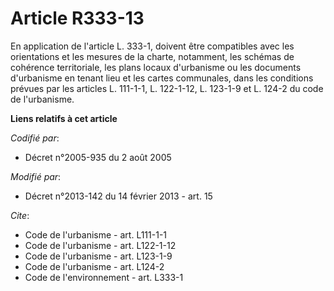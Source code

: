 # Article R333-13

En application de l'article L. 333-1, doivent être compatibles avec les orientations et les mesures de la charte, notamment,
les schémas de cohérence territoriale, les plans locaux d'urbanisme ou les documents d'urbanisme en tenant lieu et les cartes
communales, dans les conditions prévues par les articles L. 111-1-1, L. 122-1-12, L. 123-1-9 et L. 124-2 du code de
l'urbanisme.

**Liens relatifs à cet article**

_Codifié par_:

  - Décret n°2005-935 du 2 août 2005

_Modifié par_:

  - Décret n°2013-142 du 14 février 2013 - art. 15

_Cite_:

  - Code de l'urbanisme - art. L111-1-1
  - Code de l'urbanisme - art. L122-1-12
  - Code de l'urbanisme - art. L123-1-9
  - Code de l'urbanisme - art. L124-2
  - Code de l'environnement - art. L333-1
